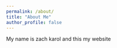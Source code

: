 ```yaml
---
permalink: /about/
title: "About Me"
author_profile: false
---
```


My name is zach karol and this my website